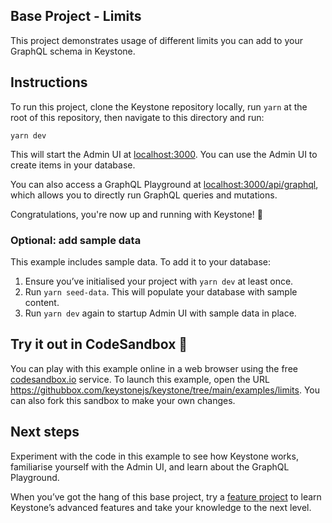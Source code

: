 ## Base Project - Limits

This project demonstrates usage of different limits you can add to your GraphQL schema in Keystone.

## Instructions

To run this project, clone the Keystone repository locally, run `yarn` at the root of this repository, then navigate to this directory and run:

```shell
yarn dev
```

This will start the Admin UI at [localhost:3000](http://localhost:3000).
You can use the Admin UI to create items in your database.

You can also access a GraphQL Playground at [localhost:3000/api/graphql](http://localhost:3000/api/graphql), which allows you to directly run GraphQL queries and mutations.

Congratulations, you're now up and running with Keystone! 🚀

### Optional: add sample data

This example includes sample data. To add it to your database:

1. Ensure you’ve initialised your project with `yarn dev` at least once.
2. Run `yarn seed-data`. This will populate your database with sample content.
3. Run `yarn dev` again to startup Admin UI with sample data in place.

## Try it out in CodeSandbox 🧪

You can play with this example online in a web browser using the free [codesandbox.io](https://codesandbox.io/) service. To launch this example, open the URL <https://githubbox.com/keystonejs/keystone/tree/main/examples/limits>. You can also fork this sandbox to make your own changes.

## Next steps

Experiment with the code in this example to see how Keystone works, familiarise yourself with the Admin UI, and learn about the GraphQL Playground.

When you’ve got the hang of this base project, try a [feature project](../) to learn Keystone’s advanced features and take your knowledge to the next level.
